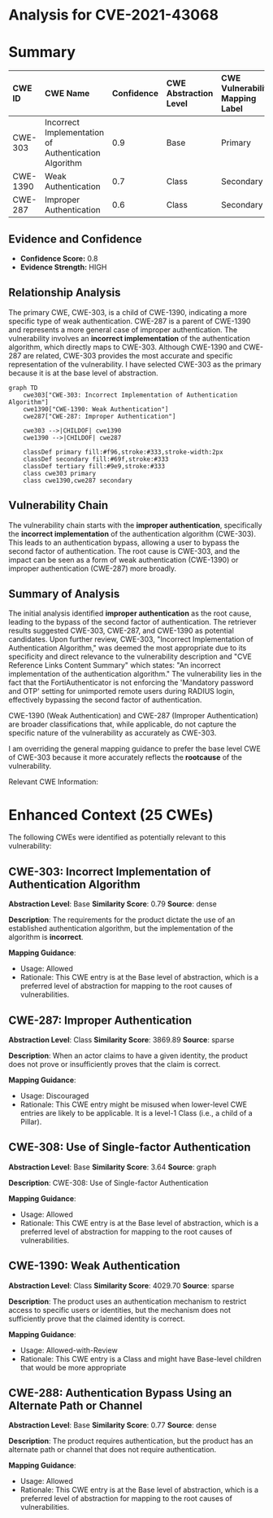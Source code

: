 # Analysis for CVE-2021-43068

# Summary
| CWE ID  | CWE Name                                                      | Confidence | CWE Abstraction Level | CWE Vulnerability Mapping Label | CWE-Vulnerability Mapping Notes |
| :-------- | :------------------------------------------------------------ | :--------- | :---------------------- | :------------------------------ | :------------------------------ |
| CWE-303   | Incorrect Implementation of Authentication Algorithm        | 0.9        | Base                    | Primary                         | Allowed                       |
| CWE-1390  | Weak Authentication                                           | 0.7        | Class                   | Secondary                       | Allowed-with-Review           |
| CWE-287   | Improper Authentication                                       | 0.6        | Class                   | Secondary                       | Discouraged                    |

## Evidence and Confidence

*   **Confidence Score:** 0.8
*   **Evidence Strength:** HIGH

## Relationship Analysis
The primary CWE, CWE-303, is a child of CWE-1390, indicating a more specific type of weak authentication. CWE-287 is a parent of CWE-1390 and represents a more general case of improper authentication. The vulnerability involves an **incorrect implementation** of the authentication algorithm, which directly maps to CWE-303. Although CWE-1390 and CWE-287 are related, CWE-303 provides the most accurate and specific representation of the vulnerability. I have selected CWE-303 as the primary because it is at the base level of abstraction.

```mermaid
graph TD
    cwe303["CWE-303: Incorrect Implementation of Authentication Algorithm"]
    cwe1390["CWE-1390: Weak Authentication"]
    cwe287["CWE-287: Improper Authentication"]
    
    cwe303 -->|CHILDOF| cwe1390
    cwe1390 -->|CHILDOF| cwe287
    
    classDef primary fill:#f96,stroke:#333,stroke-width:2px
    classDef secondary fill:#69f,stroke:#333
    classDef tertiary fill:#9e9,stroke:#333
    class cwe303 primary
    class cwe1390,cwe287 secondary
```

## Vulnerability Chain
The vulnerability chain starts with the **improper authentication**, specifically the **incorrect implementation** of the authentication algorithm (CWE-303). This leads to an authentication bypass, allowing a user to bypass the second factor of authentication. The root cause is CWE-303, and the impact can be seen as a form of weak authentication (CWE-1390) or improper authentication (CWE-287) more broadly.

## Summary of Analysis
The initial analysis identified **improper authentication** as the root cause, leading to the bypass of the second factor of authentication. The retriever results suggested CWE-303, CWE-287, and CWE-1390 as potential candidates. Upon further review, CWE-303, "Incorrect Implementation of Authentication Algorithm," was deemed the most appropriate due to its specificity and direct relevance to the vulnerability description and "CVE Reference Links Content Summary" which states: "An incorrect implementation of the authentication algorithm." The vulnerability lies in the fact that the FortiAuthenticator is not enforcing the 'Mandatory password and OTP' setting for unimported remote users during RADIUS login, effectively bypassing the second factor of authentication.

CWE-1390 (Weak Authentication) and CWE-287 (Improper Authentication) are broader classifications that, while applicable, do not capture the specific nature of the vulnerability as accurately as CWE-303.

I am overriding the general mapping guidance to prefer the base level CWE of CWE-303 because it more accurately reflects the **rootcause** of the vulnerability.

Relevant CWE Information:

# Enhanced Context (25 CWEs)
The following CWEs were identified as potentially relevant to this vulnerability:

## CWE-303: Incorrect Implementation of Authentication Algorithm
**Abstraction Level**: Base
**Similarity Score**: 0.79
**Source**: dense

**Description**:
The requirements for the product dictate the use of an established authentication algorithm, but the implementation of the algorithm is **incorrect**.

**Mapping Guidance**:
- Usage: Allowed
- Rationale: This CWE entry is at the Base level of abstraction, which is a preferred level of abstraction for mapping to the root causes of vulnerabilities.

## CWE-287: Improper Authentication
**Abstraction Level**: Class
**Similarity Score**: 3869.89
**Source**: sparse

**Description**:
When an actor claims to have a given identity, the product does not prove or insufficiently proves that the claim is correct.

**Mapping Guidance**:
- Usage: Discouraged
- Rationale: This CWE entry might be misused when lower-level CWE entries are likely to be applicable. It is a level-1 Class (i.e., a child of a Pillar).

## CWE-308: Use of Single-factor Authentication
**Abstraction Level**: Base
**Similarity Score**: 3.64
**Source**: graph

**Description**:
CWE-308: Use of Single-factor Authentication

**Mapping Guidance**:
- Usage: Allowed
- Rationale: This CWE entry is at the Base level of abstraction, which is a preferred level of abstraction for mapping to the root causes of vulnerabilities.

## CWE-1390: Weak Authentication
**Abstraction Level**: Class
**Similarity Score**: 4029.70
**Source**: sparse

**Description**:
The product uses an authentication mechanism to restrict access to specific users or identities, but the mechanism does not sufficiently prove that the claimed identity is correct.

**Mapping Guidance**:
- Usage: Allowed-with-Review
- Rationale: This CWE entry is a Class and might have Base-level children that would be more appropriate

## CWE-288: Authentication Bypass Using an Alternate Path or Channel
**Abstraction Level**: Base
**Similarity Score**: 0.77
**Source**: dense

**Description**:
The product requires authentication, but the product has an alternate path or channel that does not require authentication.

**Mapping Guidance**:
- Usage: Allowed
- Rationale: This CWE entry is at the Base level of abstraction, which is a preferred level of abstraction for mapping to the root causes of vulnerabilities.